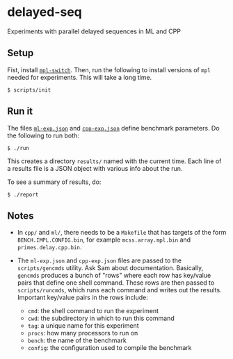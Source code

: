 # delayed-seq
Experiments with parallel delayed sequences in ML and CPP

## Setup

Fist, install [`mpl-switch`](https://github.com/MPLLang/mpl-switch). Then,
run the following to install versions of `mpl` needed for experiments. This
will take a long time.
```
$ scripts/init
```

## Run it

The files [`ml-exp.json`](./ml-exp.json) and [`cpp-exp.json`](./cpp-exp.json)
define benchmark parameters.
Do the following to run both:
```
$ ./run
```
This creates a directory `results/` named with the current time. Each line
of a results file is a JSON object with various info about the run.

To see a summary of results, do:
```
$ ./report
```

## Notes

* In `cpp/` and `ml/`, there needs to be a `Makefile` that has targets
of the form `BENCH.IMPL.CONFIG.bin`, for example `mcss.array.mpl.bin` and
`primes.delay.cpp.bin`.

* The `ml-exp.json` and `cpp-exp.json` files are passed to the `scripts/gencmds`
utility. Ask Sam about documentation. Basically, `gencmds` produces a bunch
of "rows" where each row has key/value pairs that define one shell command.
These rows are then passed to `scripts/runcmds`, which runs each command
and writes out the results. Important key/value pairs in the rows include:
  - `cmd`: the shell command to run the experiment
  - `cwd`: the subdirectory in which to run this command
  - `tag`: a unique name for this experiment
  - `procs`: how many processors to run on
  - `bench`: the name of the benchmark
  - `config`: the configuration used to compile the benchmark
